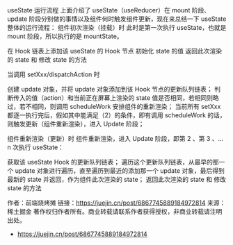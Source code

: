 
useState 运行流程
上面介绍了 useState（useReducer）在 mount 阶段、 update 阶段分别做的事情以及组件何时触发组件更新，现在来总结一下 useState 整体的运行流程：
组件初次渲染（挂载）时
此时是第一次执行 useState，也就是 mount 阶段，所以执行的是 mountState。

在 Hook 链表上添加该 useState 的 Hook 节点
初始化 state 的值
返回此次渲染的 state 和 修改 state 的方法

当调用 setXxx/dispatchAction 时

创建 update 对象，并将 update 对象添加到该 Hook 节点的更新队列链表；
判断传入的值（action）和当前正在屏幕上渲染的 state 值是否相同，若相同则略过，若不相同，则调用 scheduleWork 安排组件的重新渲染；
当前所有 setXxx 都逐一执行完后，假如其中能满足（2）的条件，即有调用 scheduleWork 的话，则触发更新（组件重新渲染），进入 Update 阶段；

组件重新渲染（更新）时
组件重新渲染，进入 Update 阶段，即第 2 、第 3 、... n 次执行 useState：

获取该 useState Hook 的更新队列链表；
遍历这个更新队列链表，从最早的那一个 update 对象进行遍历，直至遍历到最近的添加那一个 update 对象，最后得到最新的 state 并返回，作为组件此次渲染的 state；
返回此次渲染的 state 和 修改 state 的方法



作者：前端烧烤摊
链接：https://juejin.cn/post/6867745889184972814
来源：稀土掘金
著作权归作者所有。商业转载请联系作者获得授权，非商业转载请注明出处。


* https://juejin.cn/post/6867745889184972814